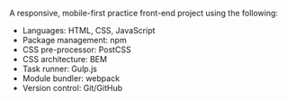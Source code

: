 A responsive, mobile-first practice front-end project using the following:

* Languages: HTML, CSS, JavaScript
* Package management: npm
* CSS pre-processor: PostCSS
* CSS architecture: BEM
* Task runner: Gulp.js
* Module bundler: webpack
* Version control: Git/GitHub